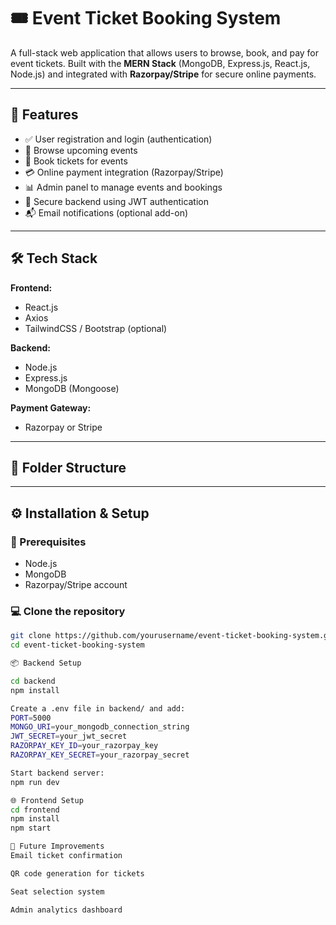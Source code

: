 # 🎟️ Event Ticket Booking System

A full-stack web application that allows users to browse, book, and pay for event tickets. Built with the **MERN Stack** (MongoDB, Express.js, React.js, Node.js) and integrated with **Razorpay/Stripe** for secure online payments.

---

## 🚀 Features

- ✅ User registration and login (authentication)
- 📅 Browse upcoming events
- 🧾 Book tickets for events
- 💳 Online payment integration (Razorpay/Stripe)
- 📊 Admin panel to manage events and bookings
- 🔐 Secure backend using JWT authentication
- 📬 Email notifications (optional add-on)

---

## 🛠️ Tech Stack

**Frontend:**
- React.js
- Axios
- TailwindCSS / Bootstrap (optional)

**Backend:**
- Node.js
- Express.js
- MongoDB (Mongoose)

**Payment Gateway:**
- Razorpay or Stripe

---

## 📁 Folder Structure


---

## ⚙️ Installation & Setup

### 🔧 Prerequisites
- Node.js
- MongoDB
- Razorpay/Stripe account

### 💻 Clone the repository

```bash
git clone https://github.com/yourusername/event-ticket-booking-system.git
cd event-ticket-booking-system

📦 Backend Setup

cd backend
npm install

Create a .env file in backend/ and add:
PORT=5000
MONGO_URI=your_mongodb_connection_string
JWT_SECRET=your_jwt_secret
RAZORPAY_KEY_ID=your_razorpay_key
RAZORPAY_KEY_SECRET=your_razorpay_secret

Start backend server:
npm run dev

🌐 Frontend Setup
cd frontend
npm install
npm start

🧠 Future Improvements
Email ticket confirmation

QR code generation for tickets

Seat selection system

Admin analytics dashboard
